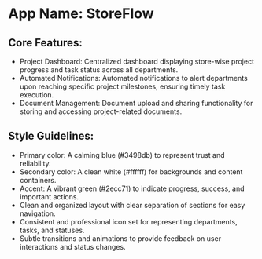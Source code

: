 # **App Name**: StoreFlow

## Core Features:

- Project Dashboard: Centralized dashboard displaying store-wise project progress and task status across all departments.
- Automated Notifications: Automated notifications to alert departments upon reaching specific project milestones, ensuring timely task execution.
- Document Management: Document upload and sharing functionality for storing and accessing project-related documents.

## Style Guidelines:

- Primary color: A calming blue (#3498db) to represent trust and reliability.
- Secondary color: A clean white (#ffffff) for backgrounds and content containers.
- Accent: A vibrant green (#2ecc71) to indicate progress, success, and important actions.
- Clean and organized layout with clear separation of sections for easy navigation.
- Consistent and professional icon set for representing departments, tasks, and statuses.
- Subtle transitions and animations to provide feedback on user interactions and status changes.